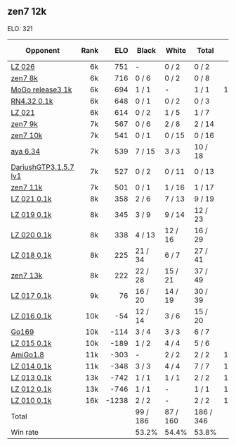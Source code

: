 ## zen7 12k ##

ELO: 321

Opponent | Rank | ELO | Black | White | Total | Win rate
---------|-----:|----:|-------|-------|-------|-------:
[LZ 026](LZ%20026.md) | 6k | 751 | - | 0 / 2 | 0 / 2 | 0.0%
[zen7 8k](zen7%208k.md) | 6k | 716 | 0 / 6 | 0 / 2 | 0 / 8 | 0.0%
[MoGo release3 1k](MoGo%20release3%201k.md) | 6k | 694 | 1 / 1 | - | 1 / 1 | 100.0%
[RN4.32 0.1k](RN4.32%200.1k.md) | 6k | 648 | 0 / 1 | 0 / 2 | 0 / 3 | 0.0%
[LZ 021](LZ%20021.md) | 6k | 614 | 0 / 2 | 1 / 5 | 1 / 7 | 14.3%
[zen7 9k](zen7%209k.md) | 7k | 567 | 0 / 6 | 2 / 8 | 2 / 14 | 14.3%
[zen7 10k](zen7%2010k.md) | 7k | 541 | 0 / 1 | 0 / 15 | 0 / 16 | 0.0%
[aya 6.34](aya%206.34.md) | 7k | 539 | 7 / 15 | 3 / 3 | 10 / 18 | 55.6%
[DariushGTP3.1.5.7 lv1](DariushGTP3.1.5.7%20lv1.md) | 7k | 527 | 0 / 2 | 0 / 11 | 0 / 13 | 0.0%
[zen7 11k](zen7%2011k.md) | 7k | 501 | 0 / 1 | 1 / 16 | 1 / 17 | 5.9%
[LZ 021 0.1k](LZ%20021%200.1k.md) | 8k | 358 | 2 / 6 | 7 / 13 | 9 / 19 | 47.4%
[LZ 019 0.1k](LZ%20019%200.1k.md) | 8k | 345 | 3 / 9 | 9 / 14 | 12 / 23 | 52.2%
[LZ 020 0.1k](LZ%20020%200.1k.md) | 8k | 338 | 4 / 13 | 12 / 16 | 16 / 29 | 55.2%
[LZ 018 0.1k](LZ%20018%200.1k.md) | 8k | 225 | 21 / 34 | 6 / 7 | 27 / 41 | 65.9%
[zen7 13k](zen7%2013k.md) | 8k | 222 | 22 / 28 | 15 / 21 | 37 / 49 | 75.5%
[LZ 017 0.1k](LZ%20017%200.1k.md) | 9k | 76 | 16 / 20 | 14 / 19 | 30 / 39 | 76.9%
[LZ 016 0.1k](LZ%20016%200.1k.md) | 10k | -54 | 12 / 14 | 3 / 6 | 15 / 20 | 75.0%
[Go169](Go169.md) | 10k | -114 | 3 / 4 | 3 / 3 | 6 / 7 | 85.7%
[LZ 015 0.1k](LZ%20015%200.1k.md) | 10k | -189 | 1 / 2 | 4 / 4 | 5 / 6 | 83.3%
[AmiGo1.8](AmiGo1.8.md) | 11k | -303 | - | 2 / 2 | 2 / 2 | 100.0%
[LZ 014 0.1k](LZ%20014%200.1k.md) | 11k | -348 | 3 / 3 | 4 / 4 | 7 / 7 | 100.0%
[LZ 013 0.1k](LZ%20013%200.1k.md) | 13k | -742 | 1 / 1 | 1 / 1 | 2 / 2 | 100.0%
[LZ 012 0.1k](LZ%20012%200.1k.md) | 13k | -746 | 1 / 1 | - | 1 / 1 | 100.0%
[LZ 010 0.1k](LZ%20010%200.1k.md) | 16k | -1238 | 2 / 2 | - | 2 / 2 | 100.0%
Total | | | 99 / 186 | 87 / 160 | 186 / 346 | 
Win rate| | | 53.2% | 54.4% | 53.8% | 
